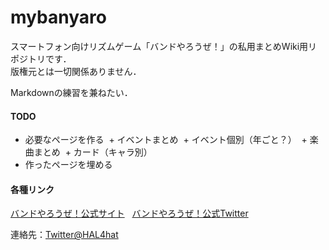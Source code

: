 # mybanyaro
スマートフォン向けリズムゲーム「バンドやろうぜ！」の私用まとめWiki用リポジトリです．  
版権元とは一切関係ありません．  

Markdownの練習を兼ねたい．  

#### TODO
+ 必要なページを作る
  + イベントまとめ
  + イベント個別（年ごと？）
  + 楽曲まとめ
  + カード（キャラ別）
+ 作ったページを埋める


#### 各種リンク
[バンドやろうぜ！公式サイト](http://www.banyaro.net/)  
[バンドやろうぜ！公式Twitter](https://twitter.com/banyaro_net)  

連絡先：[Twitter@HAL4hat](https://twitter.com/HAL4hat)
